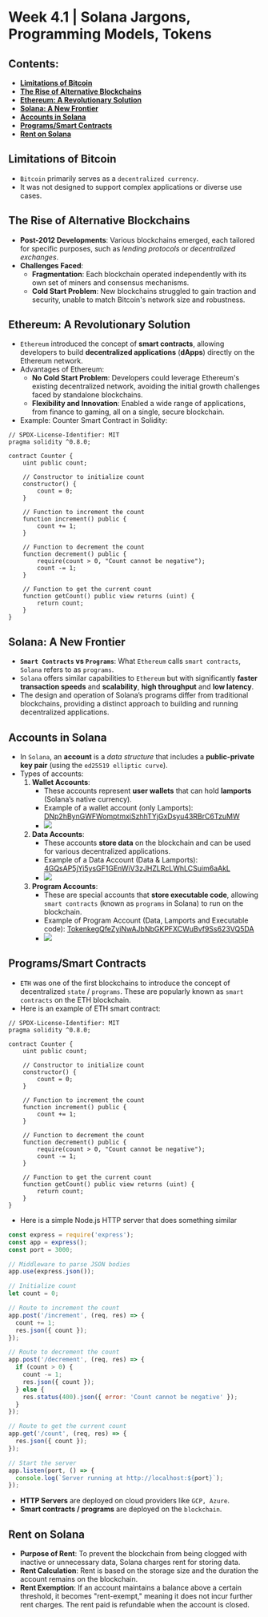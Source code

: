 # Week 4.1 | Solana Jargons, Programming Models, Tokens

## Contents:
- [**Limitations of Bitcoin**](#limitations-of-bitcoin)
- [**The Rise of Alternative Blockchains**](#the-rise-of-alternative-blockchains)
- [**Ethereum: A Revolutionary Solution**](#ethereum-a-revolutionary-solution)
- [**Solana: A New Frontier**](#solana-a-new-frontier)
- [**Accounts in Solana**](#accounts-in-solana)
- [**Programs/Smart Contracts**](#programssmart-contracts)
- [**Rent on Solana**](#rent-on-solana)

## Limitations of Bitcoin
- `Bitcoin` primarily serves as a `decentralized currency`.
- It was not designed to support complex applications or diverse use cases.

## The Rise of Alternative Blockchains
- **Post-2012 Developments**: Various blockchains emerged, each tailored for specific purposes, such as *lending protocols* or *decentralized exchanges*.
- **Challenges Faced**:
    - **Fragmentation**: Each blockchain operated independently with its own set of miners and consensus mechanisms.
    - **Cold Start Problem**: New blockchains struggled to gain traction and security, unable to match Bitcoin's network size and robustness.

## Ethereum: A Revolutionary Solution
- `Ethereum` introduced the concept of **smart contracts**, allowing developers to build **decentralized applications** (**dApps**) directly on the Ethereum network.
- Advantages of Ethereum:
    - **No Cold Start Problem**: Developers could leverage Ethereum's existing decentralized network, avoiding the initial growth challenges faced by standalone blockchains.
    - **Flexibility and Innovation**: Enabled a wide range of applications, from finance to gaming, all on a single, secure blockchain.
- Example: Counter Smart Contract in Solidity:
```solidity
// SPDX-License-Identifier: MIT
pragma solidity ^0.8.0;

contract Counter {
    uint public count;

    // Constructor to initialize count
    constructor() {
        count = 0;
    }

    // Function to increment the count
    function increment() public {
        count += 1;
    }

    // Function to decrement the count
    function decrement() public {
        require(count > 0, "Count cannot be negative");
        count -= 1;
    }
    
    // Function to get the current count
    function getCount() public view returns (uint) {
        return count;
    }
}
```

## Solana: A New Frontier
- **`Smart Contracts` vs `Programs`**: What `Ethereum` calls `smart contracts`, `Solana` refers to as `programs`.
- `Solana` offers similar capabilities to `Ethereum` but with significantly **faster transaction speeds** and **scalability**, **high throughput** and **low latency**.
- The design and operation of Solana’s programs differ from traditional blockchains, providing a distinct approach to building and running decentralized applications.

## Accounts in Solana
- In `Solana`, an **account** is a *data structure* that includes a **public-private key pair** (using the `ed25519 elliptic curve`).
- Types of accounts:
    1. **Wallet Accounts**: 
        - These accounts represent **user wallets** that can hold **lamports** (Solana’s native currency).
        - Example of a wallet account (only Lamports): [DNp2hBynGWFWomptmxiSzhhTYjGxDsyu43RBrC6TzuMW](https://solscan.io/account/DNp2hBynGWFWomptmxiSzhhTYjGxDsyu43RBrC6TzuMW)
        - ![](images/wallet-accunt.avif)
    2. **Data Accounts**:
        - These accounts **store data** on the blockchain and can be used for various decentralized applications.
        - Example of a Data Account (Data & Lamports): [4GQsAP5jYi5ysGF1GEnWiV3zJHZLRcLWhLCSuim6aAkL](https://explorer.solana.com/address/4GQsAP5jYi5ysGF1GEnWiV3zJHZLRcLWhLCSuim6aAkL)
        - ![](images/data-account.avif)
    3. **Program Accounts**: 
        - These are special accounts that **store executable code**, allowing `smart contracts` (known as `programs` in Solana) to run on the blockchain.
        - Example of Program Account (Data, Lamports and Executable code): [TokenkegQfeZyiNwAJbNbGKPFXCWuBvf9Ss623VQ5DA](https://explorer.solana.com/address/TokenkegQfeZyiNwAJbNbGKPFXCWuBvf9Ss623VQ5DA)
        - ![](images/program-account.avif)







## Programs/Smart Contracts
- `ETH` was one of the first blockchains to introduce the concept of decentralized `state` / `programs`. These are popularly known as `smart contracts` on the ETH blockchain.
- Here is an example of ETH smart contract:
```solidity
// SPDX-License-Identifier: MIT
pragma solidity ^0.8.0;

contract Counter {
    uint public count;

    // Constructor to initialize count
    constructor() {
        count = 0;
    }

    // Function to increment the count
    function increment() public {
        count += 1;
    }

    // Function to decrement the count
    function decrement() public {
        require(count > 0, "Count cannot be negative");
        count -= 1;
    }
    
    // Function to get the current count
    function getCount() public view returns (uint) {
        return count;
    }
}
```
- Here is a simple Node.js HTTP server that does something similar
```js
const express = require('express');
const app = express();
const port = 3000;

// Middleware to parse JSON bodies
app.use(express.json());

// Initialize count
let count = 0;

// Route to increment the count
app.post('/increment', (req, res) => {
  count += 1;
  res.json({ count });
});

// Route to decrement the count
app.post('/decrement', (req, res) => {
  if (count > 0) {
    count -= 1;
    res.json({ count });
  } else {
    res.status(400).json({ error: 'Count cannot be negative' });
  }
});

// Route to get the current count
app.get('/count', (req, res) => {
  res.json({ count });
});

// Start the server
app.listen(port, () => {
  console.log(`Server running at http://localhost:${port}`);
});
```
- **HTTP Servers** are deployed on cloud providers like `GCP, Azure`.
- **Smart contracts / programs** are deployed on the `blockchain`.

## Rent on Solana
- **Purpose of Rent**: To prevent the blockchain from being clogged with inactive or unnecessary data, Solana charges rent for storing data.
- **Rent Calculation**: Rent is based on the storage size and the duration the account remains on the blockchain.
- **Rent Exemption**: If an account maintains a balance above a certain threshold, it becomes "rent-exempt," meaning it does not incur further rent charges. The rent paid is refundable when the account is closed.